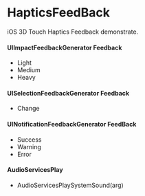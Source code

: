 # HapticsFeedBack
iOS 3D Touch Haptics Feedback demonstrate.

#### UIImpactFeedbackGenerator Feedback
* Light
* Medium
* Heavy

#### UISelectionFeedbackGenerator Feedback
* Change

#### UINotificationFeedbackGenerator FeedBack
* Success
* Warning
* Error

#### AudioServicesPlay
* AudioServicesPlaySystemSound(arg)

